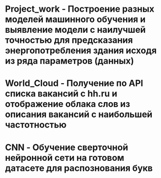 # Project_work - Построение разных моделей машинного обучения и выявление модели с наилучшей точностью для предсказания энергопотребления здания исходя из ряда параметров (данных)
# World_Cloud - Получение по API списка вакансий с hh.ru и отображение облака слов из описания вакансий с наибольшей частотностью
# CNN - Обучение сверточной нейронной сети на готовом датасете для распознования букв
